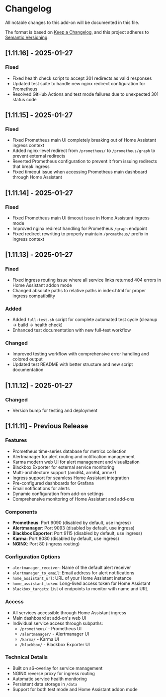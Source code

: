 # Changelog

All notable changes to this add-on will be documented in this file.

The format is based on [Keep a Changelog](https://keepachangelog.com/en/1.0.0/),
and this project adheres to [Semantic Versioning](https://semver.org/spec/v2.0.0.html).

## [1.11.16] - 2025-01-27

### Fixed
- Fixed health check script to accept 301 redirects as valid responses
- Updated test suite to handle new nginx redirect configuration for Prometheus
- Resolved GitHub Actions and test mode failures due to unexpected 301 status code

## [1.11.15] - 2025-01-27

### Fixed
- Fixed Prometheus main UI completely breaking out of Home Assistant ingress context
- Added nginx-level redirect from `/prometheus/` to `/prometheus/graph` to prevent external redirects
- Reverted Prometheus configuration to prevent it from issuing redirects that break ingress
- Fixed timeout issue when accessing Prometheus main dashboard through Home Assistant

## [1.11.14] - 2025-01-27

### Fixed
- Fixed Prometheus main UI timeout issue in Home Assistant ingress mode
- Improved nginx redirect handling for Prometheus `/graph` endpoint
- Fixed redirect rewriting to properly maintain `/prometheus/` prefix in ingress context

## [1.11.13] - 2025-01-27

### Fixed
- Fixed ingress routing issue where all service links returned 404 errors in Home Assistant addon mode
- Changed absolute paths to relative paths in index.html for proper ingress compatibility

### Added
- Added `full-test.sh` script for complete automated test cycle (cleanup → build → health check)
- Enhanced test documentation with new full-test workflow

### Changed
- Improved testing workflow with comprehensive error handling and colored output
- Updated test README with better structure and new script documentation

## [1.11.12] - 2025-01-27

### Changed
- Version bump for testing and deployment

## [1.11.11] - Previous Release

### Features
- Prometheus time-series database for metrics collection
- Alertmanager for alert routing and notification management
- Karma modern web UI for alert management and visualization
- Blackbox Exporter for external service monitoring
- Multi-architecture support (amd64, arm64, armv7)
- Ingress support for seamless Home Assistant integration
- Pre-configured dashboards for Grafana
- Email notifications for alerts
- Dynamic configuration from add-on settings
- Comprehensive monitoring of Home Assistant and add-ons

### Components
- **Prometheus**: Port 9090 (disabled by default, use ingress)
- **Alertmanager**: Port 9093 (disabled by default, use ingress)  
- **Blackbox Exporter**: Port 9115 (disabled by default, use ingress)
- **Karma**: Port 8080 (disabled by default, use ingress)
- **NGINX**: Port 80 (ingress routing)

### Configuration Options
- `alertmanager_receiver`: Name of the default alert receiver
- `alertmanager_to_email`: Email address for alert notifications  
- `home_assistant_url`: URL of your Home Assistant instance
- `home_assistant_token`: Long-lived access token for Home Assistant
- `blackbox_targets`: List of endpoints to monitor with name and URL

### Access
- All services accessible through Home Assistant ingress
- Main dashboard at add-on's web UI
- Individual service access through subpaths:
  - `/prometheus/` - Prometheus UI
  - `/alertmanager/` - Alertmanager UI  
  - `/karma/` - Karma UI
  - `/blackbox/` - Blackbox Exporter UI

### Technical Details
- Built on s6-overlay for service management
- NGINX reverse proxy for ingress routing
- Automatic service health monitoring
- Persistent data storage in `/data`
- Support for both test mode and Home Assistant addon mode 